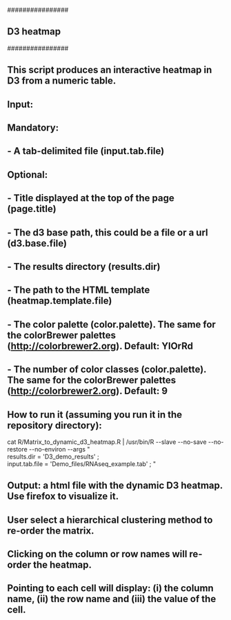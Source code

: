 ################
## D3 heatmap ##
################
##
## This script produces an interactive heatmap in D3 from a numeric table.
##
## Input:
##	Mandatory:
##		- A tab-delimited file (input.tab.file)
##	Optional:
##		- Title displayed at the top of the page (page.title)
##		- The d3 base path, this could be a file or a url (d3.base.file)
##		- The results directory (results.dir)
##		- The path to the HTML template (heatmap.template.file)
##		- The color palette (color.palette). The same for the colorBrewer palettes (http://colorbrewer2.org). Default: YlOrRd
##		- The number of color classes (color.palette). The same for the colorBrewer palettes (http://colorbrewer2.org). Default: 9
##
## How to run it (assuming you run it in the repository directory):
cat R/Matrix_to_dynamic_d3_heatmap.R | 
/usr/bin/R --slave --no-save --no-restore --no-environ --args " \
results.dir = 'D3_demo_results' ; \
input.tab.file = 'Demo_files/RNAseq_example.tab' ; "
##
## Output: a html file with the dynamic D3 heatmap. Use firefox to visualize it. 
##         User select a hierarchical clustering method to re-order the matrix.
##         Clicking on the column or row names will re-order the heatmap.
##         Pointing to each cell will display: (i) the column name, (ii) the row name and (iii) the value of the cell.


